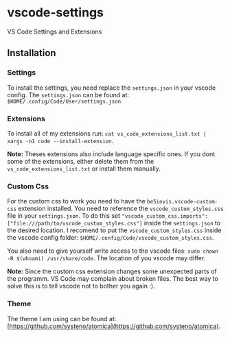 # vscode-settings
VS Code Settings and Extensions

## Installation

### Settings
To install the settings, you need replace the `settings.json` in your vscode config.
The `settings.json` can be found at: `$HOME/.config/Code/User/settings.json`


### Extensions

To install all of my extensions run: `cat vs_code_extensions_list.txt | xargs -n1 code --install-extension`.

**Note:** Theses extensions also include language specific ones. If you dont some of the extensions, either delete
them from the `vs_code_extensions_list.txt` or install them manually.

### Custom Css

For the custom css to work you need to have the `be5invis.vscode-custom-css` extension installed.
You need to reference the `vscode_custom_styles.css` file in your `settings.json`. 
To do this set `"vscode_custom_css.imports": ["file:///path/to/vscode_custom_styles.css"]` inside the `settings.json` to the desired location. 
I recomend to put the `vscode_custom_styles.css` inside the vscode config folder: `$HOME/.config/Code/vscode_custom_styles.css`.

You also need to give yourself write access to the vscode files: `sudo chown -R $(whoami) /usr/share/code`. The location of you vscode may differ.

**Note:** Since the custom css extension changes some unexpected parts of the programm. VS Code may complain about broken files.
The best way to solve this is to tell vscode not to bother you again :).

### Theme

The theme I am using can be found at: [https://github.com/systeno/atomica](https://github.com/systeno/atomica).
